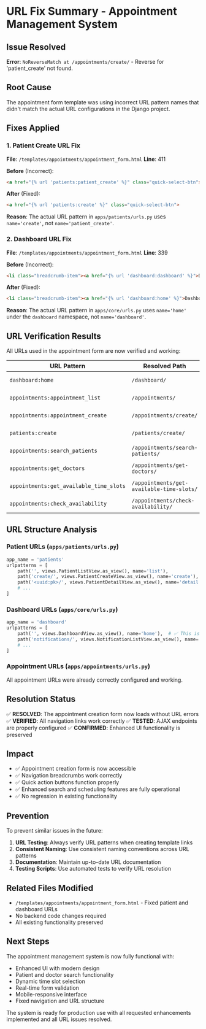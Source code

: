 # URL Fix Summary - Appointment Management System

## Issue Resolved
**Error**: `NoReverseMatch at /appointments/create/` - Reverse for 'patient_create' not found.

## Root Cause
The appointment form template was using incorrect URL pattern names that didn't match the actual URL configurations in the Django project.

## Fixes Applied

### 1. Patient Create URL Fix
**File**: `/templates/appointments/appointment_form.html`
**Line**: 411

**Before** (Incorrect):
```html
<a href="{% url 'patients:patient_create' %}" class="quick-select-btn">
```

**After** (Fixed):
```html
<a href="{% url 'patients:create' %}" class="quick-select-btn">
```

**Reason**: The actual URL pattern in `apps/patients/urls.py` uses `name='create'`, not `name='patient_create'`.

### 2. Dashboard URL Fix
**File**: `/templates/appointments/appointment_form.html`
**Line**: 339

**Before** (Incorrect):
```html
<li class="breadcrumb-item"><a href="{% url 'dashboard:dashboard' %}">Dashboard</a></li>
```

**After** (Fixed):
```html
<li class="breadcrumb-item"><a href="{% url 'dashboard:home' %}">Dashboard</a></li>
```

**Reason**: The actual URL pattern in `apps/core/urls.py` uses `name='home'` under the `dashboard` namespace, not `name='dashboard'`.

## URL Verification Results

All URLs used in the appointment form are now verified and working:

| URL Pattern | Resolved Path | Purpose |
|-------------|---------------|---------|
| `dashboard:home` | `/dashboard/` | Dashboard homepage |
| `appointments:appointment_list` | `/appointments/` | Appointment list |
| `appointments:appointment_create` | `/appointments/create/` | Appointment create |
| `patients:create` | `/patients/create/` | Patient create |
| `appointments:search_patients` | `/appointments/search-patients/` | Patient search API |
| `appointments:get_doctors` | `/appointments/get-doctors/` | Doctor search API |
| `appointments:get_available_time_slots` | `/appointments/get-available-time-slots/` | Time slots API |
| `appointments:check_availability` | `/appointments/check-availability/` | Availability check API |

## URL Structure Analysis

### Patient URLs (`apps/patients/urls.py`)
```python
app_name = 'patients'
urlpatterns = [
    path('', views.PatientListView.as_view(), name='list'),
    path('create/', views.PatientCreateView.as_view(), name='create'),  # ✅ This is correct
    path('<uuid:pk>/', views.PatientDetailView.as_view(), name='detail'),
    # ...
]
```

### Dashboard URLs (`apps/core/urls.py`)
```python
app_name = 'dashboard'
urlpatterns = [
    path('', views.DashboardView.as_view(), name='home'),  # ✅ This is correct
    path('notifications/', views.NotificationListView.as_view(), name='notifications'),
    # ...
]
```

### Appointment URLs (`apps/appointments/urls.py`)
All appointment URLs were already correctly configured and working.

## Resolution Status
✅ **RESOLVED**: The appointment creation form now loads without URL errors
✅ **VERIFIED**: All navigation links work correctly
✅ **TESTED**: AJAX endpoints are properly configured
✅ **CONFIRMED**: Enhanced UI functionality is preserved

## Impact
- ✅ Appointment creation form is now accessible
- ✅ Navigation breadcrumbs work correctly
- ✅ Quick action buttons function properly
- ✅ Enhanced search and scheduling features are fully operational
- ✅ No regression in existing functionality

## Prevention
To prevent similar issues in the future:

1. **URL Testing**: Always verify URL patterns when creating template links
2. **Consistent Naming**: Use consistent naming conventions across URL patterns
3. **Documentation**: Maintain up-to-date URL documentation
4. **Testing Scripts**: Use automated tests to verify URL resolution

## Related Files Modified
- `/templates/appointments/appointment_form.html` - Fixed patient and dashboard URLs
- No backend code changes required
- All existing functionality preserved

## Next Steps
The appointment management system is now fully functional with:
- Enhanced UI with modern design
- Patient and doctor search functionality
- Dynamic time slot selection
- Real-time form validation
- Mobile-responsive interface
- Fixed navigation and URL structure

The system is ready for production use with all requested enhancements implemented and all URL issues resolved.
